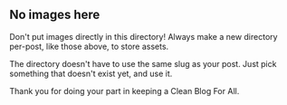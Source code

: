 ## No images here

Don't put images directly in this directory! Always make a new directory per-post, like those above, to store assets.

The directory doesn't have to use the same slug as your post. Just pick something that doesn't exist yet, and use it.

Thank you for doing your part in keeping a Clean Blog For All.
